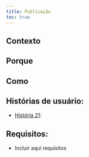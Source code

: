 ```yaml
---
title: Publicação
toc: true
---
```


## Contexto



## Porque



## Como



## Histórias de usuário:

-  [História 21](): 

## Requisitos:

- Incluir aqui requisitos
